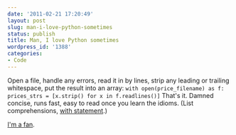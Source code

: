 ```yaml
---
date: '2011-02-21 17:20:49'
layout: post
slug: man-i-love-python-sometimes
status: publish
title: Man, I love Python sometimes
wordpress_id: '1388'
categories:
- Code
---
```


Open a file, handle any errors, read it in by lines, strip any leading or trailing whitespace, put the result into an array:
`
with open(price_filename) as f:
prices_strs = [x.strip() for x in f.readlines()]
`
That's it. Damned concise, runs fast, easy to read once you learn the idioms. (List comprehensions, [with statement](http://effbot.org/zone/python-with-statement.htm).)

[I'm a fan](http://python.org/).
